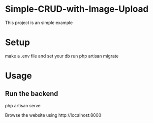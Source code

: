 # Simple-CRUD-with-Image-Upload
This project is an simple example

# Setup

make a .env file and set your db
run php artisan migrate


# Usage

Run the backend
---------------
php artisan serve

Browse the website using 
http://localhost:8000
